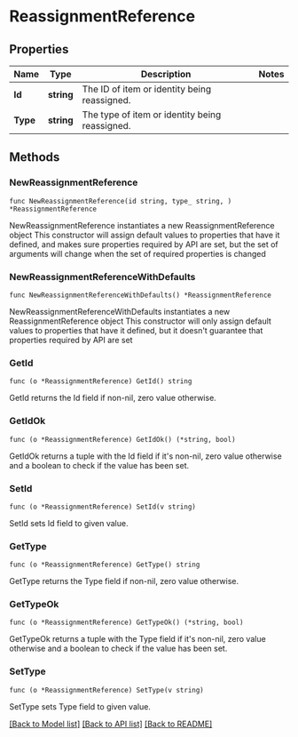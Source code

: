 # ReassignmentReference

## Properties

Name | Type | Description | Notes
------------ | ------------- | ------------- | -------------
**Id** | **string** | The ID of item or identity being reassigned. | 
**Type** | **string** | The type of item or identity being reassigned. | 

## Methods

### NewReassignmentReference

`func NewReassignmentReference(id string, type_ string, ) *ReassignmentReference`

NewReassignmentReference instantiates a new ReassignmentReference object
This constructor will assign default values to properties that have it defined,
and makes sure properties required by API are set, but the set of arguments
will change when the set of required properties is changed

### NewReassignmentReferenceWithDefaults

`func NewReassignmentReferenceWithDefaults() *ReassignmentReference`

NewReassignmentReferenceWithDefaults instantiates a new ReassignmentReference object
This constructor will only assign default values to properties that have it defined,
but it doesn't guarantee that properties required by API are set

### GetId

`func (o *ReassignmentReference) GetId() string`

GetId returns the Id field if non-nil, zero value otherwise.

### GetIdOk

`func (o *ReassignmentReference) GetIdOk() (*string, bool)`

GetIdOk returns a tuple with the Id field if it's non-nil, zero value otherwise
and a boolean to check if the value has been set.

### SetId

`func (o *ReassignmentReference) SetId(v string)`

SetId sets Id field to given value.


### GetType

`func (o *ReassignmentReference) GetType() string`

GetType returns the Type field if non-nil, zero value otherwise.

### GetTypeOk

`func (o *ReassignmentReference) GetTypeOk() (*string, bool)`

GetTypeOk returns a tuple with the Type field if it's non-nil, zero value otherwise
and a boolean to check if the value has been set.

### SetType

`func (o *ReassignmentReference) SetType(v string)`

SetType sets Type field to given value.



[[Back to Model list]](../README.md#documentation-for-models) [[Back to API list]](../README.md#documentation-for-api-endpoints) [[Back to README]](../README.md)


